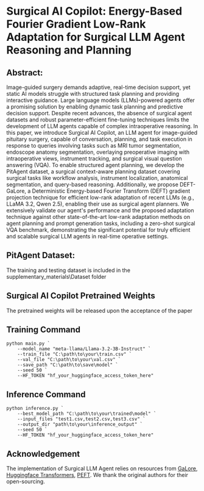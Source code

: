 # Surgical AI Copilot: Energy-Based Fourier Gradient Low-Rank Adaptation for Surgical LLM Agent Reasoning and Planning

## Abstract: 
Image-guided surgery demands adaptive, real-time decision support, yet static AI models struggle with structured task planning and providing interactive guidance. Large language models (LLMs)-powered agents offer a promising solution by enabling dynamic task planning and predictive decision support. Despite recent advances, the absence of surgical agent datasets and robust parameter-efficient fine-tuning techniques limits the development of LLM agents capable of complex intraoperative reasoning. In this paper, we introduce Surgical AI Copilot, an LLM agent for image-guided pituitary surgery, capable of conversation, planning, and task execution in response to queries involving tasks such as MRI tumor segmentation, endoscope anatomy segmentation, overlaying preoperative imaging with intraoperative views, instrument tracking, and surgical visual question answering (VQA). To enable structured agent planning, we develop the PitAgent dataset, a surgical context-aware planning dataset covering surgical tasks like workflow analysis, instrument localization, anatomical segmentation, and query-based reasoning. Additionally, we propose DEFT-GaLore, a Deterministic Energy-based Fourier Transform (DEFT) gradient projection technique for efficient low-rank adaptation of recent LLMs (e.g., LLaMA 3.2, Qwen 2.5), enabling their use as surgical agent planners.  We extensively validate our agent's performance and the proposed adaptation technique against other state-of-the-art low-rank adaptation methods on agent planning and prompt generation tasks, including a zero-shot surgical VQA benchmark, demonstrating the significant potential for truly efficient and scalable surgical LLM agents in real-time operative settings.

## PitAgent Dataset:
The training and testing dataset is included in the supplementary_materials\Dataset folder

## Surgical AI Copilot Pretrained Weights
The pretrained weights will be released upon the acceptance of the paper

## Training Command
```
python main.py `
    --model_name "meta-llama/Llama-3.2-3B-Instruct" `
    --train_file "C:\path\to\your\train.csv" `
    --val_file "C:\path\to\your\val.csv" `
    --save_path "C:\path\to\save\model" `
    --seed 50 `
    --HF_TOKEN "hf_your_huggingface_access_token_here"
```

## Inference Command
```
python inference.py `
    --best_model_path "C:\path\to\your\trained\model" `
    --input_files "test1.csv,test2.csv,test3.csv" `
    --output_dir "path\to\your\inference_output" `
    --seed 50 `
    --HF_TOKEN "hf_your_huggingface_access_token_here"
```

## Acknowledgement
The implementation of Surgical LLM Agent relies on resources from <a href="https://github.com/jiaweizzhao/GaLore">GaLore</a>, <a href="https://github.com/huggingface/transformers">Huggingface Transformers</a>, <a href="https://github.com/huggingface/peft">PEFT</a>. We thank the original authors for their open-sourcing.

